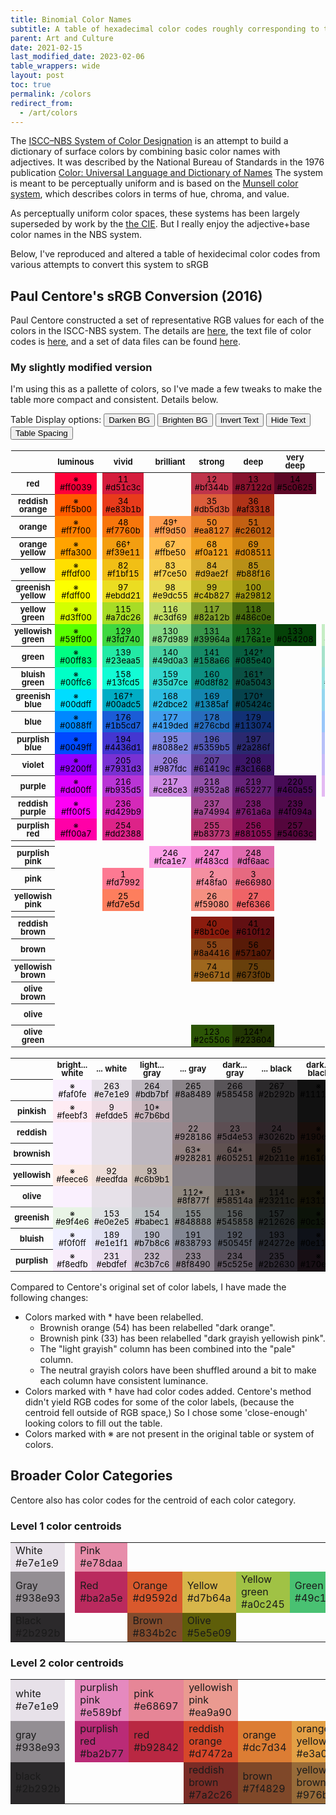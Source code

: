 ```yaml
---
title: Binomial Color Names
subtitle: A table of hexadecimal color codes roughly corresponding to the ISCC–NBS System of Color Designation (with a few modifications).
parent: Art and Culture
date: 2021-02-15
last_modified_date: 2023-02-06
table_wrappers: wide
layout: post
toc: true
permalink: /colors
redirect_from:
  - /art/colors
---
```







The [ISCC–NBS System of Color Designation](https://en.wikipedia.org/wiki/ISCC%E2%80%93NBS_system) is an attempt to build a dictionary of surface colors by combining basic color names with adjectives.
It was described by the National Bureau of Standards in the 1976 publication [Color: Universal Language and Dictionary of Names](https://archive.org/details/coloruniversalla00kell/page/50/mode/2up)
The system is meant to be perceptually uniform and is based on the [Munsell color system](https://en.wikipedia.org/wiki/Munsell_color_system), which describes colors in terms of hue, chroma, and value.

As perceptually uniform color spaces, these systems has been largely superseded by work by the <a href="https://en.wikipedia.org/wiki/International_Commission_on_Illumination">the CIE</a>.
But I really enjoy the adjective+base color names in the NBS system.

Below, I've reproduced and altered a table of hexidecimal color codes from various attempts to convert this system to sRGB






  <style>
    .colorTable {
        border-collapse:collapse;
        border-color: #0000;
        margin-left: auto;
        margin-right: auto;
    }
    .colorTable td {
        padding: 0.25rem;
        text-align: center;
        font-size: small;
        color: black;
        border: none;
        vertical-align: middle;
        line-height: 1;
    }
    .colorTable th {
        padding: 0.25rem;
        text-align: center;
        font-size: small;
        vertical-align: middle;
        line-height: 1;
    }

    .colorcol {
        width: 6rem;
    }
    .spacer {
        width: 0px ;
    }

    .dark-mode .table-wrapper-wide{
        background-color: black;
        color: white;
    }
    .bright-mode .table-wrapper-wide{
        background-color: white;
        color: black;
    }
    .dark-text .colorTable td {
        color:white;
    }
    .invis-text .colorTable td {
        color: rgba(0, 0, 0, 0);
    }
    .spaced-out .colorTable {
        border-collapse:separate;
        border-spacing: 2px;
    }
</style>






## Paul Centore's sRGB Conversion (2016)

Paul Centore constructed a set of representative RGB values for each of the colors in the ISCC-NBS system.
The details are <a href="https://www.munsellcolourscienceforpainters.com/ISCCNBS/ISCCNBSSystem.html">here</a>, 
the text file of color codes is <a href="https://www.munsellcolourscienceforpainters.com/MunsellAndKubelkaMunkToolbox/MunsellAndKubelkaMunkToolboxFeb2017/DataFiles/sRGBcentroidsForISCCNBS.txt">here</a>,
and a set of data files can be found <a href="https://munsellcolourscienceforpainters.com/MunsellAndKubelkaMunkToolbox/MunsellAndKubelkaMunkToolbox.html">here</a>.

### My slightly modified version

I'm using this as a pallette of colors, so I've made a few tweaks to make the table more compact and consistent. Details below.



Table Display options:
<button onclick='nightmode()'>Darken BG</button>
<button onclick='brightmode()'>Brighten BG</button>
<button onclick='nighttext()'>Invert Text</button>
<button onclick='invisitext()'>Hide Text</button>
<button onclick='tightentable()'>Table Spacing</button>
<script>
    function nightmode(){
        document.body.classList.remove("bright-mode")
        document.body.classList.toggle("dark-mode")
    }
    function brightmode(){
        document.body.classList.remove("dark-mode")
        document.body.classList.toggle("bright-mode")
    }
    function nighttext(){
        document.body.classList.toggle("dark-text")
    }
    function invisitext(){
        document.body.classList.toggle("invis-text")
    }
    function tightentable(){
        document.body.classList.toggle("spaced-out")
    }
</script>

<!--


    console.log("AAAAAAA");
    document.documentElement.style.setProperty('--bordercolor', 'red');
    localStorage.setItem("prefers-color-scheme", "dark");
    console.log("AAAAAAA");
-->


<table class="colorTable" border="1"><col><col class="colorcol"><col class="spacer"><col class="colorcol"><col class="spacer"><col class="colorcol"><col class="colorcol"><col class="colorcol"><col class="colorcol"><col class="spacer"><col class="colorcol"><col class="colorcol"><col class="colorcol"><col class="colorcol"><col class="colorcol"><col class="spacer"><col class="colorcol"><col class="colorcol"><col class="colorcol"><col class="colorcol"><col class="colorcol">
<tr><th></th><th>luminous</th><th></th><th>vivid</th><th></th><th>brilliant</th><th>strong</th><th>deep</th><th>very deep</th><th></th><th>very light</th><th>light</th><th>moderate</th><th>dark</th><th>very dark</th><th></th><th>very pale</th><th>pale</th><th>grayish</th><th>dark grayish</th><th>blackish</th></tr>
<tr><th>red</th><td bgcolor="#ff0039">※<br>#ff0039</td><td></td><td bgcolor="#d51c3c">11<br>#d51c3c</td><td></td><td></td><td bgcolor="#bf344b">12<br>#bf344b</td><td bgcolor="#87122d">13<br>#87122d</td><td bgcolor="#5c0625">14<br>#5c0625</td><td></td><td></td><td></td><td bgcolor="#b14955">15<br>#b14955</td><td bgcolor="#742434">16<br>#742434</td><td bgcolor="#481127">17<br>#481127</td><td></td><td></td><td bgcolor="#b4888d">18*<br>#b4888d</td><td bgcolor="#985d62">19<br>#985d62</td><td bgcolor="#53383e">20<br>#53383e</td><td bgcolor="#332127">21<br>#332127</td></tr>
<tr><th>reddish orange</th><td bgcolor="#ff5b00">※<br>#ff5b00</td><td></td><td bgcolor="#e83b1b">34<br>#e83b1b</td><td></td><td></td><td bgcolor="#db5d3b">35<br>#db5d3b</td><td bgcolor="#af3318">36<br>#af3318</td><td></td><td></td><td></td><td></td><td bgcolor="#cd6952">37<br>#cd6952</td><td bgcolor="#a2402b">38<br>#a2402b</td><td></td><td></td><td></td><td></td><td bgcolor="#b97565">39<br>#b97565</td><td></td><td></td></tr>
<tr><th>orange</th><td bgcolor="#ff7f00">※<br>#ff7f00</td><td></td><td bgcolor="#f7760b">48<br>#f7760b</td><td></td><td bgcolor="#ff9d50">49†<br>#ff9d50</td><td bgcolor="#ea8127">50<br>#ea8127</td><td bgcolor="#c26012">51<br>#c26012</td><td></td><td></td><td></td><td bgcolor="#fbaf82">52<br>#fbaf82</td><td bgcolor="#de8d5c">53<br>#de8d5c</td><td bgcolor="#b26633">54*<br>#b26633</td><td></td><td></td><td></td><td></td><td></td><td></td><td></td></tr>
<tr><th>orange yellow</th><td bgcolor="#ffa300">※<br>#ffa300</td><td></td><td bgcolor="#f39e11">66†<br>#f39e11</td><td></td><td bgcolor="#ffbe50">67<br>#ffbe50</td><td bgcolor="#f0a121">68<br>#f0a121</td><td bgcolor="#d08511">69<br>#d08511</td><td></td><td></td><td></td><td bgcolor="#fcc27c">70<br>#fcc27c</td><td bgcolor="#e7a75d">71<br>#e7a75d</td><td bgcolor="#c38639">72<br>#c38639</td><td></td><td></td><td></td><td bgcolor="#eec6a6">73<br>#eec6a6</td><td></td><td></td><td></td></tr>
<tr><th>yellow</th><td bgcolor="#ffdf00">※<br>#ffdf00</td><td></td><td bgcolor="#f1bf15">82<br>#f1bf15</td><td></td><td bgcolor="#f7ce50">83<br>#f7ce50</td><td bgcolor="#d9ae2f">84<br>#d9ae2f</td><td bgcolor="#b88f16">85<br>#b88f16</td><td></td><td></td><td></td><td bgcolor="#f4d284">86<br>#f4d284</td><td bgcolor="#d2af63">87<br>#d2af63</td><td bgcolor="#b08f42">88<br>#b08f42</td><td></td><td></td><td></td><td bgcolor="#efd7b2">89<br>#efd7b2</td><td bgcolor="#c8b18b">90<br>#c8b18b</td><td bgcolor="#a99066">91<br>#a99066</td><td></td></tr>
<tr><th>greenish yellow</th><td bgcolor="#fdff00">※<br>#fdff00</td><td></td><td bgcolor="#ebdd21">97<br>#ebdd21</td><td></td><td bgcolor="#e9dc55">98<br>#e9dc55</td><td bgcolor="#c4b827">99<br>#c4b827</td><td bgcolor="#a29812">100<br>#a29812</td><td></td><td></td><td></td><td bgcolor="#e9dd8a">101<br>#e9dd8a</td><td bgcolor="#c0b55e">102<br>#c0b55e</td><td bgcolor="#9e953c">103<br>#9e953c</td><td></td><td></td><td></td><td bgcolor="#e6dcab">104<br>#e6dcab</td><td bgcolor="#beb584">105<br>#beb584</td><td></td><td></td></tr>
<tr><th>yellow green</th><td bgcolor="#d3ff00">※<br>#d3ff00</td><td></td><td bgcolor="#a7dc26">115<br>#a7dc26</td><td></td><td bgcolor="#c3df69">116<br>#c3df69</td><td bgcolor="#82a12b">117<br>#82a12b</td><td bgcolor="#486c0e">118<br>#486c0e</td><td></td><td></td><td></td><td bgcolor="#cedb9f">119<br>#cedb9f</td><td bgcolor="#8b9a5f">120<br>#8b9a5f</td><td></td><td></td><td></td><td></td><td bgcolor="#d7d7c1">121<br>#d7d7c1</td><td bgcolor="#979a85">122<br>#979a85</td><td></td><td></td></tr>
<tr><th>yellowish green</th><td bgcolor="#59ff00">※<br>#59ff00</td><td></td><td bgcolor="#3fd740">129<br>#3fd740</td><td></td><td bgcolor="#87d989">130<br>#87d989</td><td bgcolor="#39964a">131<br>#39964a</td><td bgcolor="#176a1e">132<br>#176a1e</td><td bgcolor="#054208">133<br>#054208</td><td></td><td bgcolor="#c5edc4">134<br>#c5edc4</td><td bgcolor="#9cc69c">135<br>#9cc69c</td><td bgcolor="#669069">136<br>#669069</td><td bgcolor="#2f5d3a">137<br>#2f5d3a</td><td bgcolor="#10361a">138<br>#10361a</td><td></td><td></td><td></td><td></td><td></td><td></td></tr>
<tr><th>green</th><td bgcolor="#00ff83">※<br>#00ff83</td><td></td><td bgcolor="#23eaa5">139<br>#23eaa5</td><td></td><td bgcolor="#49d0a3">140<br>#49d0a3</td><td bgcolor="#158a66">141<br>#158a66</td><td bgcolor="#085e40">142†<br>#085e40</td><td></td><td></td><td bgcolor="#a6e2ca">143<br>#a6e2ca</td><td bgcolor="#6fac95">144<br>#6fac95</td><td bgcolor="#337762">145<br>#337762</td><td bgcolor="#164e3d">146<br>#164e3d</td><td bgcolor="#0c2e24">147<br>#0c2e24</td><td></td><td bgcolor="#c7d9d6">148<br>#c7d9d6</td><td bgcolor="#94a6a3">149<br>#94a6a3</td><td bgcolor="#61716e">150<br>#61716e</td><td bgcolor="#394746">151<br>#394746</td><td bgcolor="#1f2a2a">152<br>#1f2a2a</td></tr>
<tr><th>bluish green</th><td bgcolor="#00ffc6">※<br>#00ffc6</td><td></td><td bgcolor="#13fcd5">158<br>#13fcd5</td><td></td><td bgcolor="#35d7ce">159<br>#35d7ce</td><td bgcolor="#0d8f82">160<br>#0d8f82</td><td bgcolor="#0a5043">161†<br>#0a5043</td><td></td><td></td><td bgcolor="#98e1e0">162<br>#98e1e0</td><td bgcolor="#5fabab">163<br>#5fabab</td><td bgcolor="#297a7b">164<br>#297a7b</td><td bgcolor="#154b4d">165<br>#154b4d</td><td bgcolor="#0a2d2e">166<br>#0a2d2e</td><td></td><td></td><td></td><td></td><td></td><td></td></tr>
<tr><th>greenish blue</th><td bgcolor="#00ddff">※<br>#00ddff</td><td></td><td bgcolor="#00adc5">167†<br>#00adc5</td><td></td><td bgcolor="#2dbce2">168<br>#2dbce2</td><td bgcolor="#1385af">169<br>#1385af</td><td bgcolor="#05424c">170†<br>#05424c</td><td></td><td></td><td bgcolor="#94d6ef">171<br>#94d6ef</td><td bgcolor="#65a8c3">172<br>#65a8c3</td><td bgcolor="#2a7691">173<br>#2a7691</td><td bgcolor="#134a60">174<br>#134a60</td><td bgcolor="#0b2c3b">175<br>#0b2c3b</td><td></td><td></td><td></td><td></td><td></td><td></td></tr>
<tr><th>blue</th><td bgcolor="#0088ff">※<br>#0088ff</td><td></td><td bgcolor="#1b5cd7">176<br>#1b5cd7</td><td></td><td bgcolor="#419ded">177<br>#419ded</td><td bgcolor="#276cbd">178<br>#276cbd</td><td bgcolor="#113074">179<br>#113074</td><td></td><td></td><td bgcolor="#99c6f9">180<br>#99c6f9</td><td bgcolor="#73a4dc">181<br>#73a4dc</td><td bgcolor="#34689e">182<br>#34689e</td><td bgcolor="#173459">183<br>#173459</td><td></td><td></td><td bgcolor="#c2d2ec">184<br>#c2d2ec</td><td bgcolor="#91a2bb">185<br>#91a2bb</td><td bgcolor="#54687f">186<br>#54687f</td><td bgcolor="#323f4e">187<br>#323f4e</td><td bgcolor="#1e2531">188<br>#1e2531</td></tr>
<tr><th>purplish blue</th><td bgcolor="#0049ff">※<br>#0049ff</td><td></td><td bgcolor="#4436d1">194<br>#4436d1</td><td></td><td bgcolor="#8088e2">195<br>#8088e2</td><td bgcolor="#5359b5">196<br>#5359b5</td><td bgcolor="#2a286f">197<br>#2a286f</td><td></td><td></td><td bgcolor="#b7c0f8">198<br>#b7c0f8</td><td bgcolor="#8991cb">199<br>#8991cb</td><td bgcolor="#4d4e87">200<br>#4d4e87</td><td bgcolor="#222248">201<br>#222248</td><td></td><td></td><td bgcolor="#c5c9f0">202<br>#c5c9f0</td><td bgcolor="#8e92b7">203<br>#8e92b7</td><td bgcolor="#494d71">204<br>#494d71</td><td></td><td></td></tr>
<tr><th>violet</th><td bgcolor="#9200ff">※<br>#9200ff</td><td></td><td bgcolor="#7931d3">205<br>#7931d3</td><td></td><td bgcolor="#987fdc">206<br>#987fdc</td><td bgcolor="#61419c">207<br>#61419c</td><td bgcolor="#3c1668">208<br>#3c1668</td><td></td><td></td><td bgcolor="#c9baf8">209<br>#c9baf8</td><td bgcolor="#9b8cca">210<br>#9b8cca</td><td bgcolor="#5c4985">211<br>#5c4985</td><td bgcolor="#34254d">212<br>#34254d</td><td></td><td></td><td bgcolor="#d0c6ef">213<br>#d0c6ef</td><td bgcolor="#9a90b5">214<br>#9a90b5</td><td bgcolor="#584e72">215<br>#584e72</td><td></td><td></td></tr>
<tr><th>purple</th><td bgcolor="#dd00ff">※<br>#dd00ff</td><td></td><td bgcolor="#b935d5">216<br>#b935d5</td><td></td><td bgcolor="#ce8ce3">217<br>#ce8ce3</td><td bgcolor="#9352a8">218<br>#9352a8</td><td bgcolor="#652277">219<br>#652277</td><td bgcolor="#460a55">220<br>#460a55</td><td></td><td bgcolor="#e4b9f3">221<br>#e4b9f3</td><td bgcolor="#bc93cc">222<br>#bc93cc</td><td bgcolor="#875e96">223<br>#875e96</td><td bgcolor="#563762">224<br>#563762</td><td bgcolor="#371b41">225<br>#371b41</td><td></td><td bgcolor="#e0cbeb">226<br>#e0cbeb</td><td bgcolor="#ad97b3">227<br>#ad97b3</td><td bgcolor="#7b667e">228<br>#7b667e</td><td bgcolor="#513f51">229<br>#513f51</td><td bgcolor="#2f2231">230<br>#2f2231</td></tr>
<tr><th>reddish purple</th><td bgcolor="#ff00f5">※<br>#ff00f5</td><td></td><td bgcolor="#d429b9">236<br>#d429b9</td><td></td><td></td><td bgcolor="#a74994">237<br>#a74994</td><td bgcolor="#761a6a">238<br>#761a6a</td><td bgcolor="#4f094a">239<br>#4f094a</td><td></td><td></td><td bgcolor="#bd80ae">240<br>#bd80ae</td><td bgcolor="#965888">241<br>#965888</td><td bgcolor="#5f3458">242<br>#5f3458</td><td bgcolor="#3f183c">243<br>#3f183c</td><td></td><td></td><td bgcolor="#ad89a5">244<br>#ad89a5</td><td bgcolor="#86627e">245<br>#86627e</td><td></td><td></td></tr>
<tr><th>purplish red</th><td bgcolor="#ff00a7">※<br>#ff00a7</td><td></td><td bgcolor="#dd2388">254<br>#dd2388</td><td></td><td></td><td bgcolor="#b83773">255<br>#b83773</td><td bgcolor="#881055">256<br>#881055</td><td bgcolor="#54063c">257<br>#54063c</td><td></td><td></td><td></td><td bgcolor="#ab4b74">258<br>#ab4b74</td><td bgcolor="#6e294c">259<br>#6e294c</td><td bgcolor="#431432">260<br>#431432</td><td></td><td></td><td bgcolor="#b2879b">261*<br>#b2879b</td><td bgcolor="#945c73">262<br>#945c73</td><td></td><td></td></tr>
<tr><th></th><td></td><td></td><td></td><td></td><td></td><td></td><td></td><td></td><td></td><td></td><td></td><td></td><td></td><td></td><td></td><td></td><td></td><td></td><td></td><td></td></tr>
<tr><th>purplish pink</th><td></td><td></td><td></td><td></td><td bgcolor="#fca1e7">246<br>#fca1e7</td><td bgcolor="#f483cd">247<br>#f483cd</td><td bgcolor="#df6aac">248<br>#df6aac</td><td></td><td></td><td></td><td bgcolor="#f5b2db">249<br>#f5b2db</td><td bgcolor="#de98bf">250<br>#de98bf</td><td bgcolor="#c67d9d">251<br>#c67d9d</td><td></td><td></td><td></td><td bgcolor="#ebc8df">252<br>#ebc8df</td><td bgcolor="#c7a3b9">253<br>#c7a3b9</td><td></td><td></td></tr>
<tr><th>pink</th><td></td><td></td><td bgcolor="#fd7992">1<br>#fd7992</td><td></td><td></td><td bgcolor="#f48fa0">2<br>#f48fa0</td><td bgcolor="#e66980">3<br>#e66980</td><td></td><td></td><td></td><td bgcolor="#f8c3ce">4<br>#f8c3ce</td><td bgcolor="#e2a3ae">5<br>#e2a3ae</td><td bgcolor="#c5808a">6<br>#c5808a</td><td></td><td></td><td></td><td bgcolor="#efd1dc">7<br>#efd1dc</td><td bgcolor="#cbadb7">8<br>#cbadb7</td><td></td><td></td></tr>
<tr><th>yellowish pink</th><td></td><td></td><td bgcolor="#fd7e5d">25<br>#fd7e5d</td><td></td><td></td><td bgcolor="#f59080">26<br>#f59080</td><td bgcolor="#ef6366">27<br>#ef6366</td><td></td><td></td><td></td><td bgcolor="#f8c4b6">28<br>#f8c4b6</td><td bgcolor="#e2a698">29<br>#e2a698</td><td bgcolor="#c9807e">30<br>#c9807e</td><td></td><td></td><td></td><td bgcolor="#f1d3d1">31<br>#f1d3d1</td><td bgcolor="#cbacac">32<br>#cbacac</td><td bgcolor="#cbafa7">33*<br>#cbafa7</td><td></td></tr>
<tr><th></th><td></td><td></td><td></td><td></td><td></td><td></td><td></td><td></td><td></td><td></td><td></td><td></td><td></td><td></td><td></td><td></td><td></td><td></td><td></td><td></td></tr>
<tr><th>reddish brown</th><td></td><td></td><td></td><td></td><td></td><td bgcolor="#8b1c0e">40<br>#8b1c0e</td><td bgcolor="#610f12">41<br>#610f12</td><td></td><td></td><td></td><td bgcolor="#ac7a73">42<br>#ac7a73</td><td bgcolor="#7d423b">43<br>#7d423b</td><td bgcolor="#461d1e">44<br>#461d1e</td><td></td><td></td><td></td><td bgcolor="#9e7f7a">45*<br>#9e7f7a</td><td bgcolor="#6c4d4b">46<br>#6c4d4b</td><td bgcolor="#43292a">47<br>#43292a</td><td></td></tr>
<tr><th>brown</th><td></td><td></td><td></td><td></td><td></td><td bgcolor="#8a4416">55<br>#8a4416</td><td bgcolor="#571a07">56<br>#571a07</td><td></td><td></td><td></td><td bgcolor="#ad7c63">57<br>#ad7c63</td><td bgcolor="#724a38">58<br>#724a38</td><td bgcolor="#442112">59<br>#442112</td><td></td><td></td><td></td><td bgcolor="#997f75">60*<br>#997f75</td><td bgcolor="#674f48">61<br>#674f48</td><td bgcolor="#3e2c28">62<br>#3e2c28</td><td></td></tr>
<tr><th>yellowish brown</th><td></td><td></td><td></td><td></td><td></td><td bgcolor="#9e671d">74<br>#9e671d</td><td bgcolor="#673f0b">75<br>#673f0b</td><td></td><td></td><td></td><td bgcolor="#c49a74">76<br>#c49a74</td><td bgcolor="#886648">77<br>#886648</td><td bgcolor="#50341a">78<br>#50341a</td><td></td><td></td><td></td><td bgcolor="#b49b8d">79*<br>#b49b8d</td><td bgcolor="#7e695d">80<br>#7e695d</td><td bgcolor="#4d3d33">81<br>#4d3d33</td><td></td></tr>
<tr><th>olive brown</th><td></td><td></td><td></td><td></td><td></td><td></td><td></td><td></td><td></td><td></td><td bgcolor="#997736">94<br>#997736</td><td bgcolor="#705420">95<br>#705420</td><td bgcolor="#3f2c10">96<br>#3f2c10</td><td></td><td></td><td></td><td></td><td></td><td></td><td></td></tr>
<tr><th>olive</th><td></td><td></td><td></td><td></td><td></td><td></td><td></td><td></td><td></td><td></td><td bgcolor="#8b7d2e">106<br>#8b7d2e</td><td bgcolor="#64591a">107<br>#64591a</td><td bgcolor="#352e0a">108<br>#352e0a</td><td></td><td></td><td></td><td bgcolor="#8e856f">109*<br>#8e856f</td><td bgcolor="#5d553f">110<br>#5d553f</td><td bgcolor="#35301c">111<br>#35301c</td><td></td></tr>
<tr><th>olive green</th><td></td><td></td><td></td><td></td><td></td><td bgcolor="#2c5506">123<br>#2c5506</td><td bgcolor="#223604">124†<br>#223604</td><td></td><td></td><td></td><td></td><td bgcolor="#495b22">125<br>#495b22</td><td bgcolor="#20340b">126<br>#20340b</td><td></td><td></td><td></td><td></td><td bgcolor="#545947">127<br>#545947</td><td bgcolor="#2f3326">128<br>#2f3326</td><td></td></tr>
</table>




<table class="colorTable">
    <col><col class="colorcol"><col class="colorcol"><col class="colorcol"><col class="colorcol"><col class="colorcol">
  <tr><th></th><th>bright... white</th><th>... white</th><th>light... gray</th><th>... gray</th><th>dark... gray</th><th>... black</th><th>dark... black</th></tr>
    <tr><th></th>
        <td bgcolor="#faf0fe">※<br>#faf0fe</td>
        <td bgcolor="#e7e1e9">263<br>#e7e1e9</td>
        <td bgcolor="#bdb7bf">264<br>#bdb7bf</td>
        <td bgcolor="#8a8489">265<br>#8a8489</td>
        <td bgcolor="#585458">266<br>#585458</td>
        <td bgcolor="#2b292b">267<br>#2b292b</td>
        <td bgcolor="#111111">※<br>#111111</td>
    </tr>
    <tr><th>pinkish</th>
        <td bgcolor="#feebf3">※<br>#feebf3</td>
        <td bgcolor="#efdde5">9<br>#efdde5</td>
        <td bgcolor="#c7b6bd">10*<br>#c7b6bd</td>
        <td bgcolor="#8a8489"></td>
        <td bgcolor="#585458"></td>
        <td bgcolor="#2b292b"></td>
        <td bgcolor="#111111"></td>
    </tr>
    <tr><th>reddish</th>
        <td bgcolor="#faf0fe"><br></td>
        <td bgcolor="#e7e1e9"></td>
        <td bgcolor="#bdb7bf"></td>
        <td bgcolor="#928186">22<br>#928186</td>
        <td bgcolor="#5d4e53">23<br>#5d4e53</td>
        <td bgcolor="#30262b">24<br>#30262b</td>
        <td bgcolor="#190e0b">※<br>#190e0b</td>
    </tr>
    <tr><th>brownish</th>
        <td bgcolor="#faf0fe"><br></td>
        <td bgcolor="#e7e1e9"></td>
        <td bgcolor="#bdb7bf"></td>
        <td bgcolor="#928281">63*<br>#928281</td>
        <td bgcolor="#605251">64*<br>#605251</td>
        <td bgcolor="#2b211e">65<br>#2b211e</td>
        <td bgcolor="#161006">※<br>#161006</td>
    </tr>
    <tr><th>yellowish</th>
        <td bgcolor="#feece6">※<br>#feece6</td>
        <td bgcolor="#eedfda">92<br>#eedfda</td>
        <td bgcolor="#c6b9b1">93<br>#c6b9b1</td>
        <td bgcolor="#8a8489"></td>
        <td bgcolor="#585458"></td>
        <td bgcolor="#2b292b"></td>
        <td bgcolor="#111111"></td>
    </tr>
    <tr><th>olive</th>
        <td bgcolor="#faf0fe"><br></td>
        <td bgcolor="#e7e1e9"></td>
        <td bgcolor="#bdb7bf"></td>
        <td bgcolor="#8f877f">112*<br>#8f877f</td>
        <td bgcolor="#58514a">113*<br>#58514a</td>
        <td bgcolor="#23211c">114<br>#23211c</td>
        <td bgcolor="#131106">※<br>#131106</td>
    </tr>
    <tr><th>greenish</th>
        <td bgcolor="#e9f4e6">※<br>#e9f4e6</td>
        <td bgcolor="#e0e2e5">153<br>#e0e2e5</td>
        <td bgcolor="#babec1">154<br>#babec1</td>
        <td bgcolor="#848888">155<br>#848888</td>
        <td bgcolor="#545858">156<br>#545858</td>
        <td bgcolor="#212626">157<br>#212626</td>
        <td bgcolor="#0c1309">※<br>#0c1309</td>
    </tr>
    <tr><th>bluish</th>
        <td bgcolor="#f0f0ff">※<br>#f0f0ff</td>
        <td bgcolor="#e1e1f1">189<br>#e1e1f1</td>
        <td bgcolor="#b7b8c6">190<br>#b7b8c6</td>
        <td bgcolor="#838793">191<br>#838793</td>
        <td bgcolor="#50545f">192<br>#50545f</td>
        <td bgcolor="#24272e">193<br>#24272e</td>
        <td bgcolor="#0e1118">※<br>#0e1118</td>
    </tr>
    <tr><th>purplish</th>
        <td bgcolor="#f8edfb">※<br>#f8edfb</td>
        <td bgcolor="#ebdfef">231<br>#ebdfef</td>
        <td bgcolor="#c3b7c6">232<br>#c3b7c6</td>
        <td bgcolor="#8f8490">233<br>#8f8490</td>
        <td bgcolor="#5c525e">234<br>#5c525e</td>
        <td bgcolor="#2b2630">235<br>#2b2630</td>
        <td bgcolor="#170e14">※<br>#170e14</td>
    </tr>
</table>


Compared to Centore's original set of color labels,
I have made the following changes:

- Colors marked with * have been relabelled.
    - Brownish orange (54) has been relabelled "dark orange".
    - Brownish pink (33) has been relabelled "dark grayish yellowish pink".
    - The "light grayish" column has been combined into the "pale" column.
    - The neutral grayish colors have been shuffled around a bit to make each column have consistent luminance.
- Colors marked with † have had color codes added. Centore's method didn't yield RGB codes for some of the color labels, (because the centroid fell outside of RGB space,) So I chose some 'close-enough' looking colors to fill out the table.
- Colors marked with ※ are not present in the original table or system of colors.



## Broader Color Categories


Centore also has color codes for the centroid of each color category.




### Level 1 color centroids

<table>
    <col class="colorcol"><col><col class="colorcol">
    <col class="colorcol"><col class="colorcol"><col class="colorcol">
    <col class="colorcol"><col class="colorcol"><col class="colorcol">
    <tr>
        <td bgcolor="#e7e1e9">White<br>#e7e1e9</td>
        <td></td>
        <td bgcolor="#e78daa">Pink<br>#e78daa</td>
    </tr>
    <tr>
        <td bgcolor="#938e93">Gray<br>#938e93</td>
        <td></td>
        <td bgcolor="#ba2a5e">Red<br>#ba2a5e</td>
        <td bgcolor="#d9592d">Orange<br>#d9592d</td>
        <td bgcolor="#d7b64a">Yellow<br>#d7b64a</td>
        <td bgcolor="#a0c245">Yellow green<br>#a0c245</td>
        <td bgcolor="#49c172">Green<br>#49c172</td>
        <td bgcolor="#4272c3">Blue<br>#4272c3</td>
        <td bgcolor="#9e42bd">Purple<br>#9e42bd</td>
    </tr>
    <tr>
        <td bgcolor="#2b292b">Black<br>#2b292b</td>
        <td></td>
        <td></td>
        <td bgcolor="#834b2c">Brown<br>#834b2c</td>
        <td bgcolor="#5e5e09">Olive<br>#5e5e09</td>
    </tr>
</table>



### Level 2 color centroids
<table>
    <col class="colorcol"><col><col class="colorcol">
    <col class="colorcol"><col class="colorcol"><col class="colorcol">
    <col class="colorcol"><col class="colorcol"><col class="colorcol">
    <col class="colorcol"><col class="colorcol"><col class="colorcol">
    <col class="colorcol"><col class="colorcol"><col class="colorcol">
    <col class="colorcol"><col class="colorcol"><col class="colorcol">
    <col class="colorcol">
    <tr>
        <td bgcolor="#e7e1e9">white<br>#e7e1e9</td>
        <td></td>
        <td bgcolor="#e589bf">purplish pink<br>#e589bf</td>
        <td bgcolor="#e68697">pink<br>#e68697</td>
        <td bgcolor="#ea9a90">yellowish pink<br>#ea9a90</td>
    </tr>
    <tr>
        <td bgcolor="#938e93">gray<br>#938e93</td>
        <td></td>
        <td bgcolor="#ba2b77">purplish red<br>#ba2b77</td>
        <td bgcolor="#b92842">red<br>#b92842</td>
        <td bgcolor="#d7472a">reddish orange<br>#d7472a</td>
        <td bgcolor="#dc7d34">orange<br>#dc7d34</td>
        <td bgcolor="#e3a045">orange yellow<br>#e3a045</td>
        <td bgcolor="#d9b451">yellow<br>#d9b451</td>
        <td bgcolor="#d0c445">greenish yellow<br>#d0c445</td>
        <td bgcolor="#a0c245">yellow green<br>#a0c245</td>
        <td bgcolor="#4ac34d">yellowish green<br>#4ac34d</td>
        <td bgcolor="#4fbf9a">green<br>#4fbf9a</td>
        <td bgcolor="#43bdb8">bluish green<br>#43bdb8</td>
        <td bgcolor="#3ea6c6">greenish blue<br>#3ea6c6</td>
        <td bgcolor="#3b74c0">blue<br>#3b74c0</td>
        <td bgcolor="#4f47c6">purplish blue<br>#4f47c6</td>
        <td bgcolor="#7842c5">violet<br>#7842c5</td>
        <td bgcolor="#ac4ac3">purple<br>#ac4ac3</td>
        <td bgcolor="#bb30a4">reddish purple<br>#bb30a4</td>
    </tr>
    <tr>
        <td bgcolor="#2b292b">black<br>#2b292b</td>
        <td></td>
        <td></td>
        <td></td>
        <td bgcolor="#7a2c26">reddish brown<br>#7a2c26</td>
        <td bgcolor="#7f4829">brown<br>#7f4829</td>
        <td bgcolor="#976b39">yellowish brown<br>#976b39</td>
        <td bgcolor="#7f6129">olive brown<br>#7f6129</td>
        <td bgcolor="#72672c">olive<br>#72672c</td>
        <td bgcolor="#3e501f">olive green<br>#3e501f</td>
    </tr>
    <!--<tr>
        <td bgcolor="#e7e1e9">white<br>#e7e1e9</td>
        <td bgcolor="#938e93">gray<br>#938e93</td>
        <td bgcolor="#2b292b">black<br>#2b292b</td>
    </tr>-->
</table>





